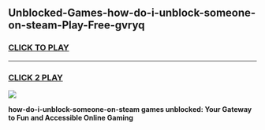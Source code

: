 
## Unblocked-Games-how-do-i-unblock-someone-on-steam-Play-Free-gvryq
<h3>
<a href="https://premium76.site?title=how-do-i-unblock-someone-on-steam&ref=10A">CLICK TO PLAY</a></h3>
<hr>

<h3>
<a href="https://premium76.site?title=how-do-i-unblock-someone-on-steam&ref=10A">CLICK 2 PLAY</a>
  
</h3>

<a href="https://premium76.site?title=how-do-i-unblock-someone-on-steam&ref=10A"><img src="https://clearcache.store/games.png"></a>


**how-do-i-unblock-someone-on-steam games unblocked: Your Gateway to Fun and Accessible Online Gaming**
